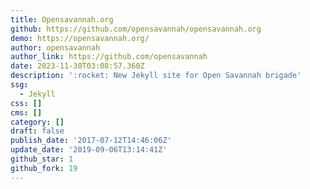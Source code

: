 ```yaml
---
title: Opensavannah.org
github: https://github.com/opensavannah/opensavannah.org
demo: https://opensavannah.org/
author: opensavannah
author_link: https://github.com/opensavannah
date: 2023-11-30T03:08:57.360Z
description: ':rocket: New Jekyll site for Open Savannah brigade'
ssg:
  - Jekyll
css: []
cms: []
category: []
draft: false
publish_date: '2017-07-12T14:46:06Z'
update_date: '2019-09-06T13:14:41Z'
github_star: 1
github_fork: 19
---
```

